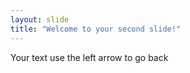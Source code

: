```yaml
---
layout: slide
title: "Welcome to your second slide!"
---
```

Your text
use the left arrow to go back
